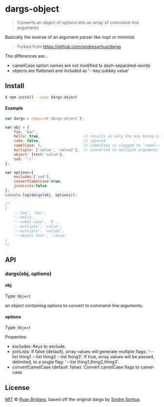 # dargs-object

> Converts an object of options into an array of command-line arguments

Basically the inverse of an argument parser like nopt or minimist.

>Forked from https://github.com/sindresorhus/dargs

The differences are...

- camelCase option names are not modified to dash-separated-words
- objects are flattened and included as '--key.subkey value'


## Install

```bash
$ npm install --save dargs-object
```


#### Example

```js
var dargs = require('dargs-object');

var obj = {
	foo: 'bar',
	hello: true,                    // results in only the key being used
	cake: false,                    // ignored
	camelCase: 5,                   // camelCase is slugged to `camel-case`
	multiple: ['value', 'value2'],  // converted to multiple arguments
	object: {test:'value'},
	sad: ':('
};

var options={
	excludes:['sad'],
	convertCamelCase:true,
	joinLists:false
};
console.log(dargs(obj, options));

/*
[
	'--foo', 'bar',
	'--hello',
	'--camel-case', '5',
	'--multiple', 'value',
	'--multiple', 'value2',
	'--object.test', 'value'
]
*/
```


## API

### dargs(obj, options)

#### obj

Type: `Object`

an object containing options to convert to command-line arguments.

#### options

Type: `Object`

Properties:

- excludes: Keys to exclude.
- joinLists: If false (default), array values will generate multiple flags: '--list thing1 --list thing2 --list thing3'. If true, array values will be passed, delimited, to a single flag: '--list thing1,thing2,thing3'.
- convertCamelCase (default: false): Convert camelCase flags to camel-case


## License

[MIT](http://opensource.org/licenses/MIT) © [Ryan Bridges](http://fasterness.com), based off the original dargs by [Sindre Sorhus](http://sindresorhus.com)
